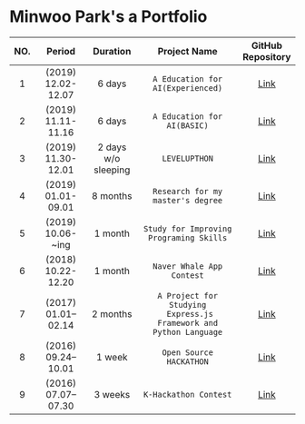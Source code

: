 # Minwoo Park's a Portfolio

<!-- <style>
table {
    width:100%;
}
</style> -->

|NO.|Period|Duration|Project Name|GitHub <br> Repository|
|:--:|:-:|:-:|:-:|:-:|
|1| (2019) 12.02-12.07 | 6 days | `A Education for AI(Experienced)` | [Link][7] |
|2| (2019) 11.11-11.16 | 6 days | `A Education for AI(BASIC)` | [Link][8] |
|3| (2019) 11.30-12.01 | 2 days <br> w/o sleeping | `LEVELUPTHON` | [Link][2] |
|4| (2019) 01.01-09.01 | 8 months | `Research for my master's degree` | [Link][1] |
|5| (2019) 10.06- ~ing | 1 month | `Study for Improving Programing Skills` | [Link][7] |
|6| (2018) 10.22-12.20 | 1 month | `Naver Whale App Contest` | [Link][3] |
|7| (2017) 01.01–02.14 | 2 months | `A Project for Studying` <br> ` Express.js Framework and Python Language` | [Link][6] |
|8| (2016) 09.24–10.01 | 1 week | `Open Source HACKATHON` | [Link][4] |
|9| (2016) 07.07–07.30 | 3 weeks | `K-Hackathon Contest` | [Link][5] |

[1]: https://github.com/pmw9027/A-Framework-For-Evaluating-Performance-of-Algorithms-Extracting-the-Main-Content-from-a-Web-Page
[2]: https://github.com/pmw9027/LEVUPTHON_Team18.git
[3]: https://github.com/pmw9027/StepTracer
[4]: https://github.com/pmw9027/Say
[5]: https://github.com/pmw9027/HACKERTON4
[6]: https://github.com/pmw9027/psck_server.git
[7]: https://github.com/pmw9027/AI-High_Level
[8]: https://github.com/pmw9027/Education-of-AI-Basic
[9]: https://github.com/pmw9027/CODING_TEST.git

